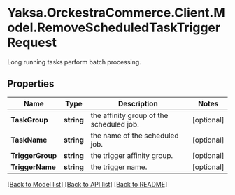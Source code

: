 # Yaksa.OrckestraCommerce.Client.Model.RemoveScheduledTaskTriggerRequest
Long running tasks perform batch processing.

## Properties

Name | Type | Description | Notes
------------ | ------------- | ------------- | -------------
**TaskGroup** | **string** | the affinity group of the scheduled job. | [optional] 
**TaskName** | **string** | the name of the scheduled job. | [optional] 
**TriggerGroup** | **string** | the trigger affinity group. | [optional] 
**TriggerName** | **string** | the trigger name. | [optional] 

[[Back to Model list]](../README.md#documentation-for-models) [[Back to API list]](../README.md#documentation-for-api-endpoints) [[Back to README]](../README.md)

